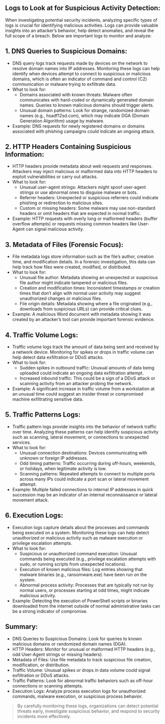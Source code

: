 ## Logs to Look at for Suspicious Activity Detection:
When investigating potential security incidents, analyzing specific types of logs is crucial for identifying malicious activities. Logs can provide valuable insights into an attacker’s behavior, help detect anomalies, and reveal the full scope of a breach. Below are important logs to monitor and analyze:

## 1. DNS Queries to Suspicious Domains:
  - DNS query logs track requests made by devices on the network to resolve domain names into IP addresses. Monitoring these logs can help identify when devices attempt to connect to suspicious or malicious domains, which is often an indicator of command and control (C2) communication or malware trying to exfiltrate data.
  - What to look for:
    - Domains associated with known threats: Malware often communicates with hard-coded or dynamically generated domain names. Queries to known malicious domains should trigger alerts.
    - Unusual domain patterns: Look for strange, randomized domain names (e.g., hsadf12sd.com), which may indicate DGA (Domain Generation Algorithm) usage by malware.
  - Example: DNS requests for newly registered domains or domains associated with phishing campaigns could indicate an ongoing attack.

## 2. HTTP Headers Containing Suspicious Information:
  - HTTP headers provide metadata about web requests and responses. Attackers may inject malicious or malformed data into HTTP headers to exploit vulnerabilities or carry out attacks.
  - What to look for:
    - Unusual user-agent strings: Attackers might spoof user-agent strings or use abnormal ones to disguise malware or bots.
    - Referrer headers: Unexpected or suspicious referrers could indicate phishing or redirection to malicious sites.
    - Custom or missing headers: Some malware may use non-standard headers or omit headers that are expected in normal traffic.
  - Example: HTTP requests with overly long or malformed headers (buffer overflow attempts) or requests missing common headers like User-Agent can signal malicious activity.

## 3. Metadata of Files (Forensic Focus):
  - File metadata logs store information such as the file’s author, creation time, and modification details. In a forensic investigation, this data can help track how files were created, modified, or distributed.
  - What to look for:
    - Unusual file author: Metadata showing an unexpected or suspicious file author might indicate tampered or malicious files.
    - Creation and modification times: Inconsistent timestamps or creation times that don’t align with normal user activity may suggest unauthorized changes or malicious files.
    - File origin details: Metadata showing where a file originated (e.g., downloads from suspicious URLs) can provide critical clues.
  - Example: A malicious Word document with metadata showing it was created by an attacker’s tool can provide important forensic evidence.

## 4. Traffic Volume Logs:
  - Traffic volume logs track the amount of data being sent and received by a network device. Monitoring for spikes or drops in traffic volume can help detect data exfiltration or DDoS attacks.
  - What to look for:
    - Sudden spikes in outbound traffic: Unusual amounts of data being uploaded could indicate an ongoing data exfiltration attempt.
    - Increased inbound traffic: This could be a sign of a DDoS attack or scanning activity from an attacker probing the network.
  - Example: A significant increase in traffic volume from a workstation at an unusual time could suggest an insider threat or compromised machine exfiltrating sensitive data.

## 5. Traffic Patterns Logs:
  - Traffic pattern logs provide insights into the behavior of network traffic over time. Analyzing these patterns can help identify suspicious activity such as scanning, lateral movement, or connections to unexpected services.
  - What to look for:
    - Unusual connection destinations: Devices communicating with unknown or foreign IP addresses.
    - Odd timing patterns: Traffic occurring during off-hours, weekends, or holidays, when legitimate activity is low.
    - Scanning patterns: Repeated attempts to connect to multiple ports across many IPs could indicate a port scan or lateral movement attempt.
  - Example: Multiple failed connections to internal IP addresses in quick succession may be an indicator of an internal reconnaissance or lateral movement attack.

## 6. Execution Logs:
  - Execution logs capture details about the processes and commands being executed on a system. Monitoring these logs can help detect unauthorized or malicious activity such as malware execution or privilege escalation attempts.
  - What to look for:
    - Suspicious or unauthorized command execution: Unusual commands being executed (e.g., privilege escalation attempts with sudo, or running scripts from unexpected locations).
    - Execution of known malicious files: Log entries showing that malware binaries (e.g., ransomware.exe) have been run on the system.
    - Abnormal process activity: Processes that are typically not run by normal users, or processes starting at odd times, might indicate malicious activity.
  - Example: Detecting the execution of PowerShell scripts or binaries downloaded from the internet outside of normal administrative tasks can be a strong indicator of compromise.

## Summary:
  - DNS Queries to Suspicious Domains: Look for queries to known malicious domains or randomized domain names (DGA).
  - HTTP Headers: Monitor for unusual or malformed HTTP headers (e.g., odd User-Agent strings or missing headers).
  - Metadata of Files: Use file metadata to track suspicious file creation, modification, or distribution.
  - Traffic Volume: Unusual spikes or drops in data volume could signal exfiltration or DDoS attacks.
  - Traffic Patterns: Look for abnormal traffic behaviors such as off-hour connections or scanning attempts.
  - Execution Logs: Analyze process execution logs for unauthorized commands, malware execution, or suspicious process behavior.

> By carefully monitoring these logs, organizations can detect potential threats early, investigate suspicious behavior, and respond to security incidents more effectively.